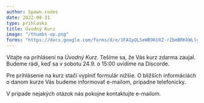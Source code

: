 ```yaml
---
author: Spawn.codes
date: 2022-08-31
type: prihlaska
title: Úvodný Kurz
image: "/thumbs-up.png"
forms: "https://docs.google.com/forms/d/e/1FAIpQLSeWB9kUXZ-rZbmBRKkWLlg_1xcll_dKqnFPcvkDVL0RsQ4VOg/viewform?embedded=true"
---
```


Vitajte na prihlásení na *Úvodný Kurz*. Tešíme sa, že Vás kurz zdarma zaujal. Budeme rádi, keď sa v sobotu 24.9. o 15:00 uvidíme na Discorde.

Pre prihlásenie na kurz stačí vyplniť formulár nižšie. O bližších informáciách o danom kurze Vás budeme informovať e-mailom, prípadne telefonicky.

V prípade nejakých otázok nás pokojne kontaktujte e-mailom.